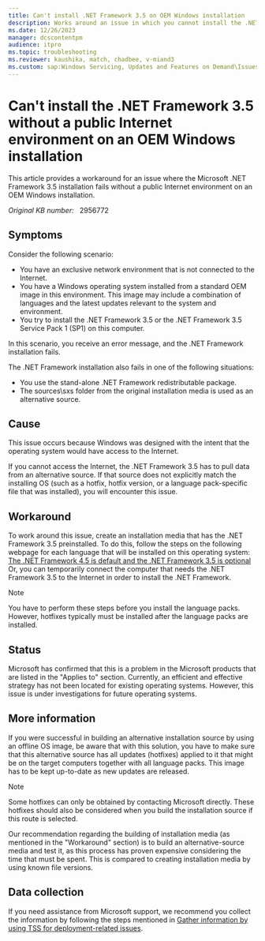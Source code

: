 ```yaml
---
title: Can't install .NET Framework 3.5 on OEM Windows installation
description: Works around an issue in which you cannot install the .NET Framework 3.5 on an OEM Windows installation. This issue occurs when you cannot access the public Internet.
ms.date: 12/26/2023
manager: dcscontentpm
audience: itpro
ms.topic: troubleshooting
ms.reviewer: kaushika, match, chadbee, v-miand3
ms.custom: sap:Windows Servicing, Updates and Features on Demand\Issues installing Features on Demand(FoD), csstroubleshoot
---
```

# Can't install the .NET Framework 3.5 without a public Internet environment on an OEM Windows installation

This article provides a workaround for an issue where the Microsoft .NET Framework 3.5 installation fails without a public Internet environment on an OEM Windows installation.

_Original KB number:_ &nbsp; 2956772

## Symptoms

Consider the following scenario:

- You have an exclusive network environment that is not connected to the Internet.
- You have a Windows operating system installed from a standard OEM image in this environment. This image may include a combination of languages and the latest updates relevant to the system and environment.
- You try to install the .NET Framework 3.5 or the .NET Framework 3.5 Service Pack 1 (SP1) on this computer.

In this scenario, you receive an error message, and the .NET Framework installation fails.

The .NET Framework installation also fails in one of the following situations:
- You use the stand-alone .NET Framework redistributable package.
- The sources\sxs folder from the original installation media is used as an alternative source.

## Cause

This issue occurs because Windows was designed with the intent that the operating system would have access to the Internet. 

If you cannot access the Internet, the .NET Framework 3.5 has to pull data from an alternative source. If that source does not explicitly match the installing OS (such as a hotfix, hotfix version, or a language pack-specific file that was installed), you will encounter this issue.

## Workaround

To work around this issue, create an installation media that has the .NET Framework 3.5 preinstalled. To do this, follow the steps on the following webpage for each language that will be installed on this operating system:
 [The .NET Framework 4.5 is default and the .NET Framework 3.5 is optional](https://msdn.microsoft.com/library/windows/desktop/hh848079%28v=vs.85%29.aspx) 
Or, you can temporarily connect the computer that needs the .NET Framework 3.5 to the Internet in order to install the .NET Framework.

> [!NOTE]
> You have to perform these steps before you install the language packs. However, hotfixes typically must be installed after the language packs are installed.

## Status

Microsoft has confirmed that this is a problem in the Microsoft products that are listed in the "Applies to" section. Currently, an efficient and effective strategy has not been located for existing operating systems. However, this issue is under investigations for future operating systems.

## More information

If you were successful in building an alternative installation source by using an offline OS image, be aware that with this solution, you have to make sure that this alternative source has all updates (hotfixes) applied to it that might be on the target computers together with all language packs. This image has to be kept up-to-date as new updates are released. 

> [!NOTE]
> Some hotfixes can only be obtained by contacting Microsoft directly. These hotfixes should also be considered when you build the installation source if this route is selected. 

Our recommendation regarding the building of installation media (as mentioned in the "Workaround" section) is to build an alternative-source media and test it, as this process has proven expensive considering the time that must be spent. This is compared to creating installation media by using known file versions.

## Data collection

If you need assistance from Microsoft support, we recommend you collect the information by following the steps mentioned in [Gather information by using TSS for deployment-related issues](../../windows-client/windows-troubleshooters/gather-information-using-tss-deployment.md).
